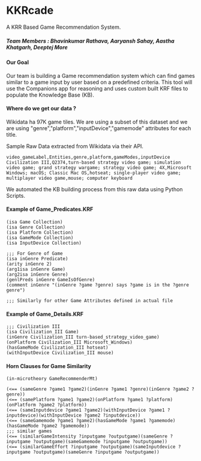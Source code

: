 # KKRcade 
A KRR Based Game Recommendation System.

##### Team Members  : Bhavinkumar Rathava, Aaryansh Sahay, Aastha Khatgarh, Deeptej More

#### Our Goal 
Our team is building a Game recommendation system which can find games similar to a game input by user based on a predefined criteria. This tool will use the Companions app for reasoning and uses custom built KRF files to populate the Knowledge Base (KB). 

#### Where do we get our data ?
Wikidata ha 97K game tiles. We are using a subset of this dataset and we are using "genre","platform","inputDevice","gamemode" attributes for each title.

Sample Raw Data extracted from Wikidata via their API. 
```
video_gameLabel,Entities,genre,platform,gameModes,inputDevice
Civilization III,Q2374,turn-based strategy video game; simulation video game; grand strategy wargame; strategy video game; 4X,Microsoft Windows; macOS; Classic Mac OS,hotseat; single-player video game; multiplayer video game,mouse; computer keyboard
```

We automated the KB building process from this raw data using Python Scripts. 

#### Example of Game_Predicates.KRF
```
(isa Game Collection)
(isa Genre Collection)
(isa Platform Collection)
(isa GameMode Collection)
(isa InputDevice Collection)

;;; For Genre of Game
(isa inGenre Predicate) 
(arity inGenre 2)
(arg1isa inGenre Game)
(arg2isa inGenre Genre)
(genlPreds inGenre GameIsOfGenre)
(comment inGenre "(inGenre ?game ?genre) says ?game is in the ?genre genre")

;;; Similarly for other Game Attributes defined in actual file
```


#### Example of Game_Details.KRF

```
;;; Civilization III
(isa Civilization_III Game)
(inGenre Civilization_III turn-based_strategy_video_game)
(onPlatform Civilization_III Microsoft_Windows)
(hasGameMode Civilization_III hotseat)
(withInputDevice Civilization_III mouse)
```

#### Horn Clauses for Game Similarity

```
(in-microtheory GameRecommenderMt)

(<== (sameGenre ?game1 ?game2)(inGenre ?game1 ?genre)(inGenre ?game2 ?genre))
(<== (samePlatform ?game1 ?game2)(onPlatform ?game1 ?platform)(onPlatform ?game2 ?platform))
(<== (sameInputdevice ?game1 ?game2)(withInputDevice ?game1 ?inputdevice)(withInputDevice ?game2 ?inputdevice))
(<== (sameGamemode ?game1 ?game2)(hasGameMode ?game1 ?gamemode)(hasGameMode ?game2 ?gamemode))
;;; similar games
(<== (similarGameIntensity ?inputgame ?outputgame)(sameGenre ?inputgame ?outputgame)(sameGamemode ?inputgame ?outputgame))
(<== (similarGameEffort ?inputgame ?outputgame)(sameInputdevice ?inputgame ?outputgame)(sameGenre ?inputgame ?outputgame))
```